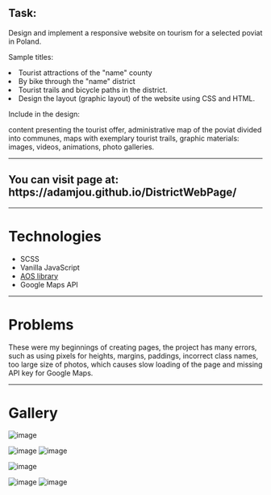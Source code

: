 

## Task:
Design and implement a responsive website on tourism for a selected poviat in Poland.

Sample titles:

<li>Tourist attractions of the "name" county
<li>By bike through the "name" district
<li>Tourist trails and bicycle paths in the district.
<li>Design the layout (graphic layout) of the website using CSS and HTML.

Include in the design:

content presenting the tourist offer,
administrative map of the poviat divided into communes,
maps with exemplary tourist trails,
graphic materials: images, videos, animations, photo galleries.

<hr>  
  <h2>You can visit page at: https://adamjou.github.io/DistrictWebPage/</h2>
 <hr>
  
 # Technologies
  <ul>
    <li>SCSS</li>
    <li>Vanilla JavaScript</li>
    <li><a href="https://michalsnik.github.io/aos/">AOS library</a></li>
    <li>Google Maps API</li>
  </ul>
  
  <hr>
  
 # Problems
  These were my beginnings of creating pages, the project has many errors, such as using pixels for heights, margins, paddings,
  incorrect class names, too large size of photos, which causes slow loading of the page and missing API key for Google Maps.

  <hr>
  
# Gallery  
  
![image](https://user-images.githubusercontent.com/101346105/174494030-76adc928-891e-4d32-a222-a04dd6a96162.png)
  
  ![image](https://user-images.githubusercontent.com/101346105/174494051-bc2bf1d1-0a5f-43a5-9a1f-6c006b51ef26.png)
  ![image](https://user-images.githubusercontent.com/101346105/174494070-52562011-8206-42b8-b532-0803ba73f278.png)

![image](https://user-images.githubusercontent.com/101346105/174494122-277655b0-c587-4210-a528-32d59190242f.png)
  
  ![image](https://user-images.githubusercontent.com/101346105/174494141-e22b8c17-bffb-4a1b-a9d1-034e085ecff2.png)
  ![image](https://user-images.githubusercontent.com/101346105/174494160-4f44ef75-0f26-4983-b035-66f3ab060754.png)


  
  



